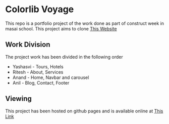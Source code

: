 # Colorlib Voyage

This repo is a portfolio project of the work done as part of construct week in masai school. This project aims to clone [This Website](https://preview.colorlib.com/theme/voyage/)

## Work Division

The project work has been divided in the following order

* Yashasvi - Tours, Hotels
* Ritesh - About, Services
* Anand - Home, Navbar and carousel
* Anil - Blog, Contact, Footer

## Viewing

This project has been hosted on github pages and is available online at [This Link](https://colorlib-voyage.netlify.app/)
